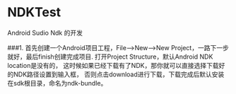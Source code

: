 # NDKTest
Android Sudio Ndk 的开发

###1.
  首先创建一个Android项目工程，File-->New-->New Project，一路下一步就好，最后finish创建完成项目.
  打开Project Structure，默认Android NDK location是没有的，
  这时候如果已经下载有了NDK，那你就可以直接选择下载好的NDK路径设置到输入框，
  否则点击download进行下载，下载完成后默认安装在sdk根目录，命名为ndk-bundle。

